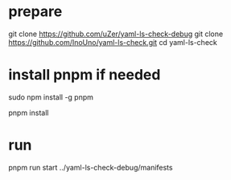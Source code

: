 # prepare
git clone https://github.com/uZer/yaml-ls-check-debug
git clone https://github.com/InoUno/yaml-ls-check.git
cd yaml-ls-check

# install pnpm if needed
sudo npm install -g pnpm

pnpm install

# run
pnpm run start ../yaml-ls-check-debug/manifests
